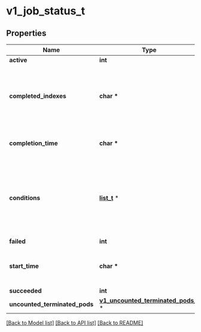 # v1_job_status_t

## Properties
Name | Type | Description | Notes
------------ | ------------- | ------------- | -------------
**active** | **int** | The number of actively running pods. | [optional] 
**completed_indexes** | **char \*** | CompletedIndexes holds the completed indexes when .spec.completionMode &#x3D; \&quot;Indexed\&quot; in a text format. The indexes are represented as decimal integers separated by commas. The numbers are listed in increasing order. Three or more consecutive numbers are compressed and represented by the first and last element of the series, separated by a hyphen. For example, if the completed indexes are 1, 3, 4, 5 and 7, they are represented as \&quot;1,3-5,7\&quot;. | [optional] 
**completion_time** | **char \*** | Represents time when the job was completed. It is not guaranteed to be set in happens-before order across separate operations. It is represented in RFC3339 form and is in UTC. The completion time is only set when the job finishes successfully. | [optional] 
**conditions** | [**list_t**](v1_job_condition.md) \* | The latest available observations of an object&#39;s current state. When a Job fails, one of the conditions will have type \&quot;Failed\&quot; and status true. When a Job is suspended, one of the conditions will have type \&quot;Suspended\&quot; and status true; when the Job is resumed, the status of this condition will become false. When a Job is completed, one of the conditions will have type \&quot;Complete\&quot; and status true. More info: https://kubernetes.io/docs/concepts/workloads/controllers/jobs-run-to-completion/ | [optional] 
**failed** | **int** | The number of pods which reached phase Failed. | [optional] 
**start_time** | **char \*** | Represents time when the job controller started processing a job. When a Job is created in the suspended state, this field is not set until the first time it is resumed. This field is reset every time a Job is resumed from suspension. It is represented in RFC3339 form and is in UTC. | [optional] 
**succeeded** | **int** | The number of pods which reached phase Succeeded. | [optional] 
**uncounted_terminated_pods** | [**v1_uncounted_terminated_pods_t**](v1_uncounted_terminated_pods.md) \* |  | [optional] 

[[Back to Model list]](../README.md#documentation-for-models) [[Back to API list]](../README.md#documentation-for-api-endpoints) [[Back to README]](../README.md)


